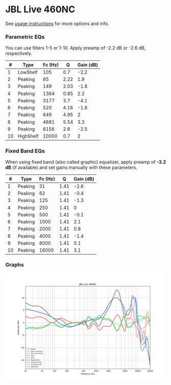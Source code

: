 # JBL Live 460NC
See [usage instructions](https://github.com/jaakkopasanen/AutoEq#usage) for more options and info.

### Parametric EQs
You can use filters 1-5 or 1-10. Apply preamp of -2.2 dB or -2.6 dB, respectively.

|   # | Type      |   Fc (Hz) |    Q |   Gain (dB) |
|-----|-----------|-----------|------|-------------|
|   1 | LowShelf  |       105 | 0.7  |        -2.2 |
|   2 | Peaking   |        85 | 2.22 |         1.9 |
|   3 | Peaking   |       149 | 2.03 |        -1.8 |
|   4 | Peaking   |      1364 | 0.85 |         2.2 |
|   5 | Peaking   |      3177 | 3.7  |        -4.1 |
|   6 | Peaking   |       520 | 4.16 |        -1.6 |
|   7 | Peaking   |       649 | 4.95 |         2   |
|   8 | Peaking   |      4681 | 5.54 |         3.3 |
|   9 | Peaking   |      6156 | 2.6  |        -2.5 |
|  10 | HighShelf |     10000 | 0.7  |         2   |

### Fixed Band EQs
When using fixed band (also called graphic) equalizer, apply preamp of **-3.2 dB** (if available) and set gains manually with these parameters.

|   # | Type    |   Fc (Hz) |    Q |   Gain (dB) |
|-----|---------|-----------|------|-------------|
|   1 | Peaking |        31 | 1.41 |        -2.6 |
|   2 | Peaking |        62 | 1.41 |        -0.4 |
|   3 | Peaking |       125 | 1.41 |        -1.3 |
|   4 | Peaking |       250 | 1.41 |         0   |
|   5 | Peaking |       500 | 1.41 |        -0.1 |
|   6 | Peaking |      1000 | 1.41 |         2.1 |
|   7 | Peaking |      2000 | 1.41 |         0.8 |
|   8 | Peaking |      4000 | 1.41 |        -1.4 |
|   9 | Peaking |      8000 | 1.41 |         0.1 |
|  10 | Peaking |     16000 | 1.41 |         3.1 |

### Graphs
![](./JBL%20Live%20460NC.png)
